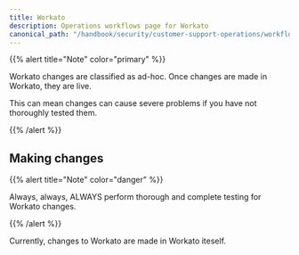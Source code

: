 ```yaml
---
title: Workato
description: Operations workflows page for Workato
canonical_path: "/handbook/security/customer-support-operations/workflows/workato/"
---
```


{{% alert title="Note" color="primary" %}}

Workato changes are classified as ad-hoc. Once changes are made in Workato, they are live.

This can mean changes can cause severe problems if you have not thoroughly tested them.

{{% /alert %}}

## Making changes

{{% alert title="Note" color="danger" %}}

Always, always, ALWAYS perform thorough and complete testing for Workato changes.

{{% /alert %}}

Currently, changes to Workato are made in Workato iteself.
